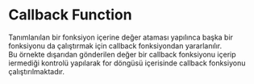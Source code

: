 <h1> Callback Function</h1>
Tanımlanılan bir fonksiyon içerine değer ataması yapılınca başka bir fonksiyonu da çalıştırmak için callback fonksiyondan yararlanılır.<br>
Bu örnekte dışarıdan gönderilen değer bir callback fonksiyonu içerip iermediği kontrolü yapılarak for döngüsü içerisinde callback fonksiyonu çalıştırılmaktadır.
